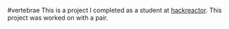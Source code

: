 #vertebrae
This is a project I completed as a student at [hackreactor](http://hackreactor.com). This project was worked on with a pair.